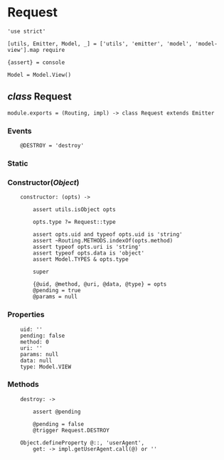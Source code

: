 Request
=======

	'use strict'

	[utils, Emitter, Model, _] = ['utils', 'emitter', 'model', 'model-view'].map require

	{assert} = console

	Model = Model.View()

*class* Request
---------------

	module.exports = (Routing, impl) -> class Request extends Emitter

### Events

		@DESTROY = 'destroy'

### Static

### Constructor(*Object*)

		constructor: (opts) ->

			assert utils.isObject opts

			opts.type ?= Request::type

			assert opts.uid and typeof opts.uid is 'string'
			assert ~Routing.METHODS.indexOf(opts.method)
			assert typeof opts.uri is 'string'
			assert typeof opts.data is 'object'
			assert Model.TYPES & opts.type

			super

			{@uid, @method, @uri, @data, @type} = opts
			@pending = true
			@params = null

### Properties

		uid: ''
		pending: false
		method: 0
		uri: ''
		params: null
		data: null
		type: Model.VIEW

### Methods

		destroy: ->

			assert @pending

			@pending = false
			@trigger Request.DESTROY

		Object.defineProperty @::, 'userAgent',
			get: -> impl.getUserAgent.call(@) or ''